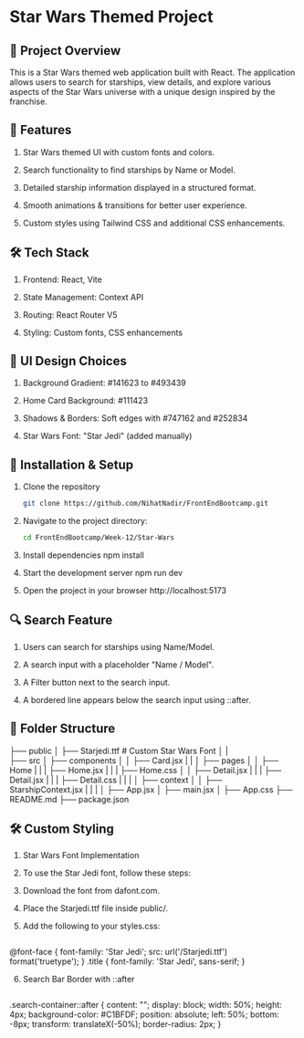 # Star Wars Themed Project

## 🚀 Project Overview

This is a Star Wars themed web application built with React. The application allows users to search for starships, view details, and explore various aspects of the Star Wars universe with a unique design inspired by the franchise.

## 📌 Features

1. Star Wars themed UI with custom fonts and colors.

2. Search functionality to find starships by Name or Model.

3. Detailed starship information displayed in a structured format.

4. Smooth animations & transitions for better user experience.

5. Custom styles using Tailwind CSS and additional CSS enhancements.

## 🛠️ Tech Stack

1. Frontend: React, Vite

2. State Management: Context API

3. Routing: React Router V5

4. Styling: Custom fonts, CSS enhancements

## 🎨 UI Design Choices

1. Background Gradient: #141623 to #493439

2. Home Card Background: #111423

3. Shadows & Borders: Soft edges with #747162 and #252834

4. Star Wars Font: "Star Jedi" (added manually)

## 🔧 Installation & Setup

1. Clone the repository
   ```bash
   git clone https://github.com/NihatNadir/FrontEndBootcamp.git

2. Navigate to the project directory:
   ```bash
   cd FrontEndBootcamp/Week-12/Star-Wars   

3. Install dependencies
npm install

4. Start the development server
npm run dev

5. Open the project in your browser
http://localhost:5173

## 🔍 Search Feature

1. Users can search for starships using Name/Model.

2. A search input with a placeholder "Name / Model".

3. A Filter button next to the search input.

4. A bordered line appears below the search input using ::after.

## 📂 Folder Structure

├── public
│   ├── Starjedi.ttf  # Custom Star Wars Font
│   |  
├── src
│   ├── components
│   │   ├── Card.jsx
|   |
│   ├── pages
│   │   ├── Home
|   |   |   ├── Home.jsx
|   |   |   ├── Home.css
│   │   ├── Detail.jsx
|   |   |   ├── Detail.jsx
|   |   |   ├── Detail.css
|   |   |
│   ├── context
│   │   ├── StarshipContext.jsx
|   |   |
│   ├── App.jsx
│   ├── main.jsx
│   ├── App.css
├── README.md
├── package.json

## 🛠 Custom Styling

1. Star Wars Font Implementation

2. To use the Star Jedi font, follow these steps:

3. Download the font from dafont.com.

4. Place the Starjedi.ttf file inside public/.

5. Add the following to your styles.css:

   ```bash

@font-face {
    font-family: 'Star Jedi';
    src: url('/Starjedi.ttf') format('truetype');
}
.title {
    font-family: 'Star Jedi', sans-serif;
}

6. Search Bar Border with ::after

   ```bash

.search-container::after {
    content: "";
    display: block;
    width: 50%;
    height: 4px;
    background-color: #C1BFDF;
    position: absolute;
    left: 50%;
    bottom: -8px;
    transform: translateX(-50%);
    border-radius: 2px;
}

